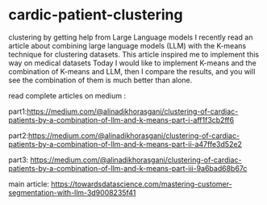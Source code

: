 # cardic-patient-clustering
clustering by getting help from Large Language models
I recently read an article about combining large language models (LLM) with the K-means technique for clustering datasets. This article inspired me to implement this way on medical datasets
Today I would like to implement K-means and the combination of K-means and LLM, then I compare the results, and you will see the combination of them is much better than alone.

read complete articles on medium :

part1:https://medium.com/@alinadikhorasgani/clustering-of-cardiac-patients-by-a-combination-of-llm-and-k-means-part-i-aff1f3cb2ff6

part2:https://medium.com/@alinadikhorasgani/clustering-of-cardiac-patients-by-a-combination-of-llm-and-k-means-part-ii-a47ffe3d52e2

part3: https://medium.com/@alinadikhorasgani/clustering-of-cardiac-patients-by-a-combination-of-llm-and-k-means-part-iii-9a6bad68b67c

main article: https://towardsdatascience.com/mastering-customer-segmentation-with-llm-3d9008235f41


